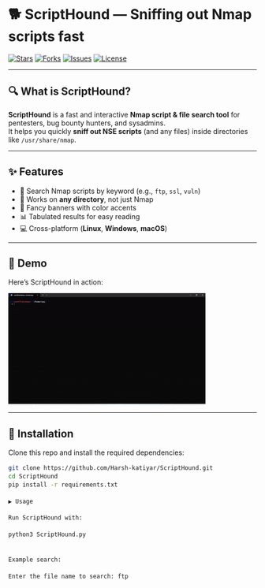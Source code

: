 # 🐕 ScriptHound — Sniffing out Nmap scripts fast

[![Stars](https://img.shields.io/github/stars/Harsh-katiyar/ScriptHound?style=social)](https://github.com/Harsh-katiyar/ScriptHound/stargazers)
[![Forks](https://img.shields.io/github/forks/Harsh-katiyar/ScriptHound?style=social)](https://github.com/Harsh-katiyar/ScriptHound/fork)
[![Issues](https://img.shields.io/github/issues/Harsh-katiyar/ScriptHound)](https://github.com/Harsh-katiyar/ScriptHound/issues)
[![License](https://img.shields.io/github/license/Harsh-katiyar/ScriptHound)](LICENSE)

---

## 🔍 What is ScriptHound?
**ScriptHound** is a fast and interactive **Nmap script & file search tool** for pentesters, bug bounty hunters, and sysadmins.  
It helps you quickly **sniff out NSE scripts** (and any files) inside directories like `/usr/share/nmap`.

---

## ✨ Features
- 🐾 Search Nmap scripts by keyword (e.g., `ftp`, `ssl`, `vuln`)  
- 📂 Works on **any directory**, not just Nmap  
- 🎨 Fancy banners with color accents  
- 📊 Tabulated results for easy reading  
- 💻 Cross-platform (**Linux**, **Windows**, **macOS**)  

---

## 📸 Demo
Here’s ScriptHound in action:  

![ScriptHound Demo](Demo/demo.gif)

---

## 🚀 Installation
Clone this repo and install the required dependencies:

```bash
git clone https://github.com/Harsh-katiyar/ScriptHound.git
cd ScriptHound
pip install -r requirements.txt

▶️ Usage

Run ScriptHound with:

python3 ScriptHound.py


Example search:

Enter the file name to search: ftp

